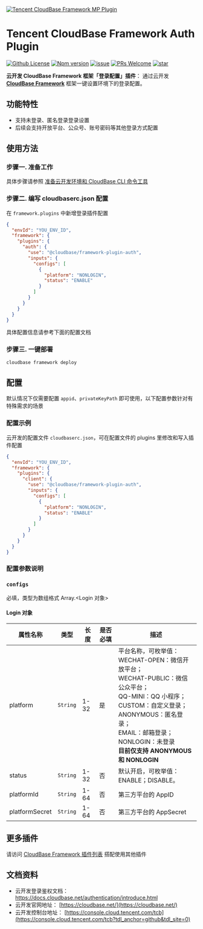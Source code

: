 <a href="https://github.com/TencentCloudBase/cloudbase-framework/tree/master/packages/framework-plugin-auth">![Tencent CloudBase Framework MP Plugin](https://main.qcloudimg.com/raw/8f7534f7f3a3f3a8df2cf861040f6a8c.jpg)</a>

# Tencent CloudBase Framework Auth Plugin

[![Github License](https://img.shields.io/github/license/TencentCloudBase/cloudbase-framework)](LICENSE)
[![Npm version](https://img.shields.io/npm/v/@cloudbase/framework-plugin-auth)](https://www.npmjs.com/package/@cloudbase/framework-plugin-auth)
[![issue](https://img.shields.io/github/issues/TencentCloudBase/cloudbase-framework)](https://github.com/TencentCloudBase/cloudbase-framework/issues)
[![PRs Welcome](https://img.shields.io/badge/PRs-welcome-brightgreen.svg)](https://github.com/TencentCloudBase/cloudbase-framework/pulls)
[![star](https://img.shields.io/github/stars/TencentCloudBase/cloudbase-framework?style=social)](https://github.com/TencentCloudBase/cloudbase-framework)

**云开发 CloudBase Framework 框架「登录配置」插件**： 通过云开发 **[CloudBase Framework](https://github.com/TencentCloudBase/cloudbase-framework)** 框架一键设置环境下的登录配置。

## 功能特性

- 支持未登录、匿名登录登录设置
- 后续会支持开放平台、公众号、账号密码等其他登录方式配置

## 使用方法

### 步骤一. 准备工作

具体步骤请参照 [准备云开发环境和 CloudBase CLI 命令工具](../../CLI_GUIDE.md)

### 步骤二. 编写 cloudbaserc.json 配置

在 `framework.plugins` 中新增登录插件配置

```json
{
  "envId": "YOU_ENV_ID",
  "framework": {
    "plugins": {
      "auth": {
        "use": "@cloudbase/framework-plugin-auth",
        "inputs": {
          "configs": [
            {
              "platform": "NONLOGIN",
              "status": "ENABLE"
            }
          ]
        }
      }
    }
  }
}
```

具体配置信息请参考下面的配置文档

### 步骤三. 一键部署

```bash
cloudbase framework deploy
```

## 配置

默认情况下仅需要配置 `appid`、`privateKeyPath` 即可使用，以下配置参数针对有特殊需求的场景

### 配置示例

云开发的配置文件 `cloudbaserc.json`，可在配置文件的 plugins 里修改和写入插件配置

```json
{
  "envId": "YOU_ENV_ID",
  "framework": {
    "plugins": {
      "client": {
        "use": "@cloudbase/framework-plugin-auth",
        "inputs": {
          "configs": [
            {
              "platform": "NONLOGIN",
              "status": "ENABLE"
            }
          ]
        }
      }
    }
  }
}
```

### 配置参数说明

### `configs`

必填，类型为数组格式 Array.<Login 对象>

#### Login 对象

| 属性名称       | 类型     | 长度 | 是否必填 | 描述                                                                                                                                                                                                                                           |
| -------------- | -------- | ---- | -------- | ---------------------------------------------------------------------------------------------------------------------------------------------------------------------------------------------------------------------------------------------- |
| platform       | `String` | 1-32 | 是       | 平台名称，可枚举值：<br>WECHAT-OPEN：微信开放平台；<br>WECHAT-PUBLIC：微信公众平台；<br>QQ-MINI：QQ 小程序；<br>CUSTOM：自定义登录；<br>ANONYMOUS：匿名登录；<br>EMAIL：邮箱登录；<br>NONLOGIN：未登录<br>**目前仅支持 ANONYMOUS 和 NONLOGIN** |
| status         | `String` | 1-32 | 否       | 默认开启，可枚举值：ENABLE；DISABLE。                                                                                                                                                                                                          |
| platformId     | `String` | 1-64 | 否       | 第三方平台的 AppID                                                                                                                                                                                                                             |
| platformSecret | `String` | 1-64 | 否       | 第三方平台的 AppSecret                                                                                                                                                                                                                         |

## 更多插件

请访问 [CloudBase Framework 插件列表](https://github.com/TencentCloudBase/cloudbase-framework#%E7%9B%AE%E5%89%8D%E6%94%AF%E6%8C%81%E7%9A%84%E6%8F%92%E4%BB%B6%E5%88%97%E8%A1%A8) 搭配使用其他插件

## 文档资料

- 云开发登录鉴权文档：<https://docs.cloudbase.net/authentication/introduce.html>
- 云开发官网地址： [https://cloudbase.net/](https://cloudbase.net/)
- 云开发控制台地址： [https://console.cloud.tencent.com/tcb](https://console.cloud.tencent.com/tcb?tdl_anchor=github&tdl_site=0)
